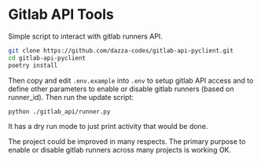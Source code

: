 # Gitlab API Tools

Simple script to interact with gitlab runners API.

```sh
git clone https://github.com/dazza-codes/gitlab-api-pyclient.git
cd gitlab-api-pyclient
poetry install
```

Then copy and edit `.env.example` into `.env` to setup gitlab API
access and to define other parameters to enable or disable gitlab
runners (based on runner_id).  Then run the update script:

```sh
python ./gitlab_api/runner.py
```

It has a dry run mode to just print activity that would be done.

The project could be improved in many respects.  The primary
purpose to enable or disable gitlab runners across many projects
is working OK.

